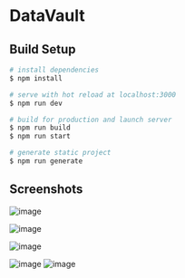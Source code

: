 # DataVault

## Build Setup

```bash
# install dependencies
$ npm install

# serve with hot reload at localhost:3000
$ npm run dev

# build for production and launch server
$ npm run build
$ npm run start

# generate static project
$ npm run generate
```

## Screenshots

![image](https://user-images.githubusercontent.com/91585064/231111116-30862ace-48d1-4da0-a3d7-d0155e16d6d1.png)

![image](https://user-images.githubusercontent.com/91585064/231111398-52358914-cc74-479c-bb7c-91f273d6e733.png)

![image](https://user-images.githubusercontent.com/91585064/231111510-9311abc6-692d-443a-8c06-f7019094b253.png)

![image](https://user-images.githubusercontent.com/91585064/231111932-72ac8952-3b7d-474a-a428-3b38e3fc22e0.png)   ![image](https://user-images.githubusercontent.com/91585064/231112006-0b095eaf-7943-46d6-944d-da4603fee0b4.png)


